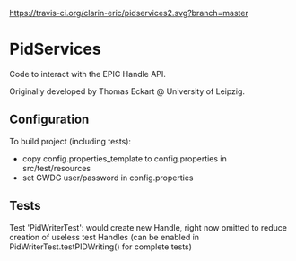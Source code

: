 https://travis-ci.org/clarin-eric/pidservices2.svg?branch=master

PidServices
===========
Code to interact with the EPIC Handle API.

Originally developed by Thomas Eckart @ University of Leipzig.

Configuration
-------------
To build project (including tests):
* copy config.properties_template to config.properties in src/test/resources
* set GWDG user/password in config.properties

Tests
-----
Test 'PidWriterTest': would create new Handle, right now omitted to reduce creation of useless test Handles (can be enabled in PidWriterTest.testPIDWriting() for complete tests)
